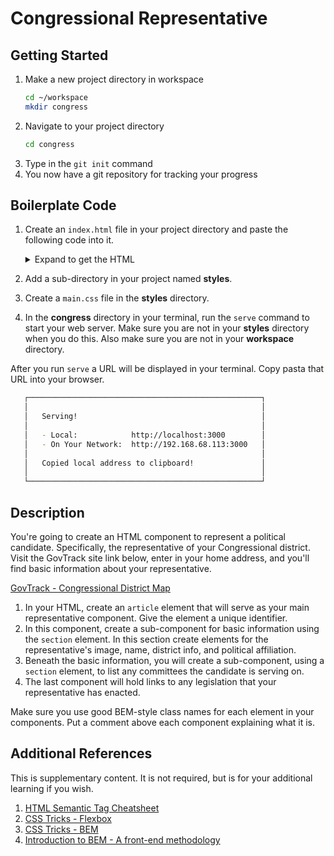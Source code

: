 # Congressional Representative

## Getting Started

1. Make a new project directory in workspace
    ```sh
    cd ~/workspace
    mkdir congress
    ```
2. Navigate to your project directory
    ```sh
    cd congress
    ```
3. Type in the `git init` command
4. You now have a git repository for tracking your progress


## Boilerplate Code

1. Create an `index.html` file in your project directory and paste the following code into it.
   <details>
      <summary>Expand to get the HTML</summary>

   ```html
   <!DOCTYPE html>
   <html lang="en">
     <head>
       <title>Congressional Representative</title>
       <link rel="stylesheet" href="styles/main.css">
     </head>
     <body>
      	<header class="pageHeader">Congressional Representative</header>

     </body>
   </html>
   ```
   </details>
2. Add a sub-directory in your project named **styles**.
3. Create a `main.css` file in the **styles** directory.
4. In the **congress** directory in your terminal, run the `serve` command to start your web server. Make sure you are not in your **styles** directory when you do this. Also make sure you are not in your **workspace** directory.

After you run `serve` a URL will be displayed in your terminal. Copy pasta that URL into your browser.

```sh
   ┌────────────────────────────────────────────────────┐
   │                                                    │
   │   Serving!                                         │
   │                                                    │
   │   - Local:            http://localhost:3000        │
   │   - On Your Network:  http://192.168.68.113:3000   │
   │                                                    │
   │   Copied local address to clipboard!               │
   │                                                    │
   └────────────────────────────────────────────────────┘
```

## Description

You're going to create an HTML component to represent a political candidate. Specifically, the representative of your Congressional district. Visit the GovTrack site link below, enter in your home address, and you'll find basic information about your representative.

[GovTrack - Congressional District Map](https://www.govtrack.us/congress/members/map)

1. In your HTML, create an `article` element that will serve as your main representative component. Give the element a unique identifier.
1. In this component, create a sub-component for basic information using the `section` element. In this section create elements for the representative's image, name, district info, and political affiliation.
1. Beneath the basic information, you will create a sub-component, using a `section` element, to list any committees the candidate is serving on.
1. The last component will hold links to any legislation that your representative has enacted.

Make sure you use good BEM-style class names for each element in your components. Put a comment above each component explaining what it is.


## Additional References

This is supplementary content. It is not required, but is for your additional learning if you wish.

1. [HTML Semantic Tag Cheatsheet](https://learn-the-web.algonquindesign.ca/topics/html-semantics-cheat-sheet/)
1. [CSS Tricks - Flexbox](https://css-tricks.com/snippets/css/a-guide-to-flexbox/)
1. [CSS Tricks - BEM](https://css-tricks.com/bem-101/)
1. [Introduction to BEM - A front-end methodology](https://www.youtube.com/watch?v=IO-4Z32O--c)
